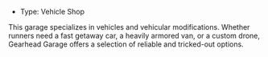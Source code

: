 - Type: Vehicle Shop

This garage specializes in vehicles and vehicular modifications. Whether runners need a fast getaway car, a heavily armored van, or a custom drone, Gearhead Garage offers a selection of reliable and tricked-out options.